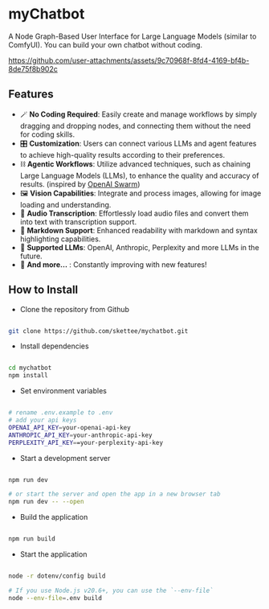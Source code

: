 # myChatbot

A Node Graph-Based User Interface for Large Language Models (similar to ComfyUI). You can build your own chatbot without coding.

https://github.com/user-attachments/assets/9c70968f-8fd4-4169-bf4b-8de75f8b902c

## Features
- 🪄 **No Coding Required**: Easily create and manage workflows by simply dragging and dropping nodes, and connecting them without the need for coding skills.
- 🎛️ **Customization**: Users can connect various LLMs and agent features to achieve high-quality results according to their preferences.
- ⛓️ **Agentic Workflows**: Utilize advanced techniques, such as chaining Large Language Models (LLMs), to enhance the quality and accuracy of results. (inspired by [OpenAI Swarm](https://github.com/openai/swarm))
- 🖼️ **Vision Capabilities**: Integrate and process images, allowing for image loading and understanding.
- 📢 **Audio Transcription**: Effortlessly load audio files and convert them into text with transcription support.
- 📜  **Markdown Support**: Enhanced readability with markdown and syntax highlighting capabilities.
- 🤖 **Supported LLMs**: OpenAI, Anthropic, Perplexity and more LLMs in the future.
- 🌟 **And more...** : Constantly improving with new features!

## How to Install

- Clone the repository from Github

```bash

git clone https://github.com/skettee/mychatbot.git

```

- Install dependencies

```bash

cd mychatbot
npm install

```

- Set environment variables

```bash

# rename .env.example to .env
# add your api keys
OPENAI_API_KEY=your-openai-api-key
ANTHROPIC_API_KEY=your-anthropic-api-key
PERPLEXITY_API_KEY==your-perplexity-api-key
```

- Start a development server

```bash

npm run dev

# or start the server and open the app in a new browser tab
npm run dev -- --open

```

- Build the application

```bash

npm run build

```

- Start the application

```bash

node -r dotenv/config build

# If you use Node.js v20.6+, you can use the `--env-file`
node --env-file=.env build

```
